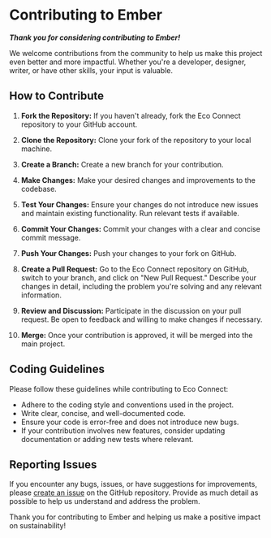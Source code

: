 # Contributing to Ember

**_Thank you for considering contributing to Ember!_**

We welcome contributions from the community to help us make this project even better and more impactful. Whether you're a developer, designer, writer, or have other skills, your input is valuable.

## How to Contribute

1. **Fork the Repository:** If you haven't already, fork the Eco Connect repository to your GitHub account.

2. **Clone the Repository:** Clone your fork of the repository to your local machine.

3. **Create a Branch:** Create a new branch for your contribution.

4. **Make Changes:** Make your desired changes and improvements to the codebase.

5. **Test Your Changes:** Ensure your changes do not introduce new issues and maintain existing functionality. Run relevant tests if available.

6. **Commit Your Changes:** Commit your changes with a clear and concise commit message.

7. **Push Your Changes:** Push your changes to your fork on GitHub.

8. **Create a Pull Request:** Go to the Eco Connect repository on GitHub, switch to your branch, and click on "New Pull Request." Describe your changes in detail, including the problem you're solving and any relevant information.

9. **Review and Discussion:** Participate in the discussion on your pull request. Be open to feedback and willing to make changes if necessary.

10. **Merge:** Once your contribution is approved, it will be merged into the main project.

## Coding Guidelines

Please follow these guidelines while contributing to Eco Connect:

- Adhere to the coding style and conventions used in the project.
- Write clear, concise, and well-documented code.
- Ensure your code is error-free and does not introduce new bugs.
- If your contribution involves new features, consider updating documentation or adding new tests where relevant.

## Reporting Issues

If you encounter any bugs, issues, or have suggestions for improvements, please [create an issue](https://github.com/EmberTechWorks/Ember/issues) on the GitHub repository. Provide as much detail as possible to help us understand and address the problem.

Thank you for contributing to Ember and helping us make a positive impact on sustainability!
